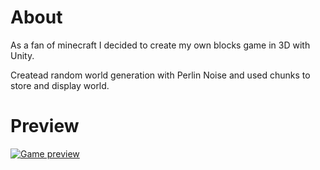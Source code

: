 # About

As a fan of minecraft I decided to create my own blocks game in 3D with Unity.

Createad random world generation with Perlin Noise and used chunks to store and display world.

# Preview

[![Game preview](https://img.youtube.com/vi/xvLsiEO0f1Y/0.jpg)](https://www.youtube.com/watch?v=xvLsiEO0f1Y)
